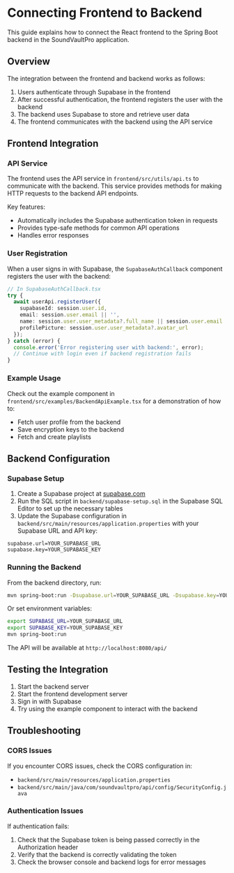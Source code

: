 # Connecting Frontend to Backend

This guide explains how to connect the React frontend to the Spring Boot backend in the SoundVaultPro application.

## Overview

The integration between the frontend and backend works as follows:

1. Users authenticate through Supabase in the frontend
2. After successful authentication, the frontend registers the user with the backend
3. The backend uses Supabase to store and retrieve user data
4. The frontend communicates with the backend using the API service

## Frontend Integration

### API Service

The frontend uses the API service in `frontend/src/utils/api.ts` to communicate with the backend. This service provides methods for making HTTP requests to the backend API endpoints.

Key features:
- Automatically includes the Supabase authentication token in requests
- Provides type-safe methods for common API operations
- Handles error responses

### User Registration

When a user signs in with Supabase, the `SupabaseAuthCallback` component registers the user with the backend:

```typescript
// In SupabaseAuthCallback.tsx
try {
  await userApi.registerUser({
    supabaseId: session.user.id,
    email: session.user.email || '',
    name: session.user.user_metadata?.full_name || session.user.email || 'User',
    profilePicture: session.user.user_metadata?.avatar_url
  });
} catch (error) {
  console.error('Error registering user with backend:', error);
  // Continue with login even if backend registration fails
}
```

### Example Usage

Check out the example component in `frontend/src/examples/BackendApiExample.tsx` for a demonstration of how to:
- Fetch user profile from the backend
- Save encryption keys to the backend
- Fetch and create playlists

## Backend Configuration

### Supabase Setup

1. Create a Supabase project at [supabase.com](https://supabase.com)
2. Run the SQL script in `backend/supabase-setup.sql` in the Supabase SQL Editor to set up the necessary tables
3. Update the Supabase configuration in `backend/src/main/resources/application.properties` with your Supabase URL and API key:

```properties
supabase.url=YOUR_SUPABASE_URL
supabase.key=YOUR_SUPABASE_KEY
```

### Running the Backend

From the backend directory, run:

```bash
mvn spring-boot:run -Dsupabase.url=YOUR_SUPABASE_URL -Dsupabase.key=YOUR_SUPABASE_KEY
```

Or set environment variables:

```bash
export SUPABASE_URL=YOUR_SUPABASE_URL
export SUPABASE_KEY=YOUR_SUPABASE_KEY
mvn spring-boot:run
```

The API will be available at `http://localhost:8080/api/`

## Testing the Integration

1. Start the backend server
2. Start the frontend development server
3. Sign in with Supabase
4. Try using the example component to interact with the backend

## Troubleshooting

### CORS Issues

If you encounter CORS issues, check the CORS configuration in:
- `backend/src/main/resources/application.properties`
- `backend/src/main/java/com/soundvaultpro/api/config/SecurityConfig.java`

### Authentication Issues

If authentication fails:
1. Check that the Supabase token is being passed correctly in the Authorization header
2. Verify that the backend is correctly validating the token
3. Check the browser console and backend logs for error messages
